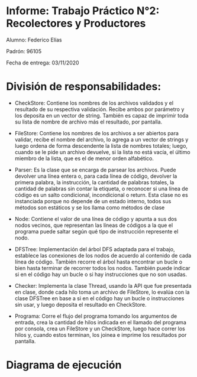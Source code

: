 # Informe: Trabajo Práctico N°2: Recolectores y Productores

Alumno: Federico Elías

Padrón: 96105

Fecha de entrega: 03/11/2020

# División de responsabilidades:

- CheckStore:
		Contiene los nombres de los archivos validados y el resultado de su
		respectiva validación. Recibe ambos por parámetro y los deposita en un
		vector de string. También es capaz de imprimir toda su lista de nombre
		de archivo más el resultado, por pantalla.

- FileStore:
		Contiene los nombres de los archivos a ser abiertos para validar,
		recibe el nombre del archivo, lo agrega a un vector de strings y luego
		ordena de forma descendente la lista de nombres totales; luego, cuando
		se le pide un archivo devuelve, si la lista no está vacía, el último
		miembro de la lista, que es el de menor orden alfabético.

- Parser:
		Es la clase que se encarga de parsear los archivos. Puede devolver
		una línea entera o, para cada línea de código, devolver la primera palabra,
		la instrucción, la cantidad de palabras totales, la cantidad de palabras
		sin contar la etiqueta, o reconocer si una línea de código es
		un salto condicional, incondicional o return.
		Esta clase no es instanciada porque no depende de un estado interno,
		todos sus métodos son estáticos y se los llama como métodos de clase	

- Node:
		Contiene el valor de una línea de código y apunta a sus dos nodos vecinos,
		que representan las líneas de códigos a la que el programa puede saltar según
		qué tipo de instrucción represente el nodo.

- DFSTree:
		Implementación del árbol DFS adaptada para el trabajo, establece las conexiones
		de los nodos de acuerdo al contenido de cada línea de código. También recorre
		el árbol hasta encontrar un bucle o bien hasta terminar de recorrer todos los
		nodos. También puede indicar si en el código hay un bucle o si hay instrucciones
		que no son usadas.

- Checker:
		Implementa la clase Thread, usando la API que fue presentada en clase,
		donde cada hilo toma un archivo de FileStore, lo evalúa con la clase DFSTree
		en base a si en el código hay un bucle o instrucciones sin usar,
		y luego deposita el resultado en CheckStore.

- Programa:
		Corre el flujo del programa tomando los argumentos de entrada, crea la cantidad
		de hilos indicada en el llamado del programa por consola, crea un FileStore
		y un CheckStore, luego hace correr los hilos y, cuando estos terminan,
		los joinea e imprime los resultados por pantalla.
		
# Diagrama de ejecución
